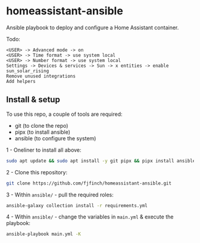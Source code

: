 # homeassistant-ansible
Ansible playbook to deploy and configure a Home Assistant container.

Todo:
```
<USER> -> Advanced mode -> on
<USER> -> Time format -> use system local
<USER> -> Number format -> use system local
Settings -> Devices & services -> Sun -> x entities -> enable sun_solar_rising
Remove unused integrations
Add helpers
```

## Install & setup
To use this repo, a couple of tools are required:

* git (to clone the repo)
* pipx (to install ansible)
* ansible (to configure the system)

1 - Oneliner to install all above:
```bash
sudo apt update && sudo apt install -y git pipx && pipx install ansible --include-deps && . ~/.profile
```

2 - Clone this repository:
```bash
git clone https://github.com/fjfinch/homeassistant-ansible.git
```

3 - Within `ansible/` - pull the required roles:
```bash
ansible-galaxy collection install -r requirements.yml
```

4 - Within `ansible/` - change the variables in `main.yml` & execute the playbook:
```bash
ansible-playbook main.yml -K
```
